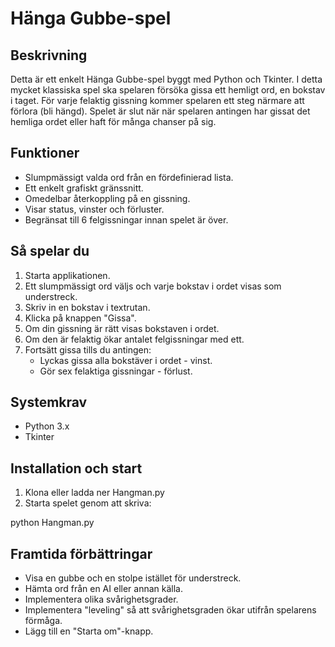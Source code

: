 # Hänga Gubbe-spel

## Beskrivning
Detta är ett enkelt Hänga Gubbe-spel byggt med Python och Tkinter. I detta mycket klassiska spel ska spelaren försöka gissa ett hemligt ord, en bokstav i taget. För varje felaktig gissning kommer spelaren ett steg närmare att förlora (bli hängd). Spelet är slut när när spelaren antingen har gissat det hemliga ordet eller haft för många chanser på sig.

## Funktioner
- Slumpmässigt valda ord från en fördefinierad lista.
- Ett enkelt grafiskt gränssnitt.
- Omedelbar återkoppling på en gissning.
- Visar status, vinster och förluster.
- Begränsat till 6 felgissningar innan spelet är över.

## Så spelar du
1. Starta applikationen.
2. Ett slumpmässigt ord väljs och varje bokstav i ordet visas som understreck.
3. Skriv in en bokstav i textrutan.
4. Klicka på knappen "Gissa".
5. Om din gissning är rätt visas bokstaven i ordet.
6. Om den är felaktig ökar antalet felgissningar med ett.
7. Fortsätt gissa tills du antingen:
   - Lyckas gissa alla bokstäver i ordet - vinst.
   - Gör sex felaktiga gissningar - förlust.

## Systemkrav
- Python 3.x
- Tkinter

## Installation och start
1. Klona eller ladda ner Hangman.py
2. Starta spelet genom att skriva:

python Hangman.py

## Framtida förbättringar
- Visa en gubbe och en stolpe istället för understreck.
- Hämta ord från en AI eller annan källa.
- Implementera olika svårighetsgrader.
- Implementera "leveling" så att svårighetsgraden ökar utifrån spelarens förmåga. 
- Lägg till en "Starta om"-knapp.